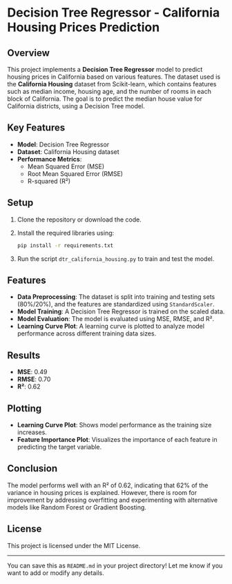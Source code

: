 # Decision Tree Regressor - California Housing Prices Prediction

## Overview

This project implements a **Decision Tree Regressor** model to predict housing prices in California based on various features. The dataset used is the **California Housing** dataset from Scikit-learn, which contains features such as median income, housing age, and the number of rooms in each block of California. The goal is to predict the median house value for California districts, using a Decision Tree model.

## Key Features

- **Model**: Decision Tree Regressor
- **Dataset**: California Housing dataset
- **Performance Metrics**:
  - Mean Squared Error (MSE)
  - Root Mean Squared Error (RMSE)
  - R-squared (R²)

## Setup

1. Clone the repository or download the code.
2. Install the required libraries using:

   ```bash
   pip install -r requirements.txt
   ```

3. Run the script `dtr_california_housing.py` to train and test the model.

## Features

- **Data Preprocessing**: The dataset is split into training and testing sets (80%/20%), and the features are standardized using `StandardScaler`.
- **Model Training**: A Decision Tree Regressor is trained on the scaled data.
- **Model Evaluation**: The model is evaluated using MSE, RMSE, and R².
- **Learning Curve Plot**: A learning curve is plotted to analyze model performance across different training data sizes.

## Results

- **MSE**: 0.49
- **RMSE**: 0.70
- **R²**: 0.62

## Plotting

- **Learning Curve Plot**: Shows model performance as the training size increases.
- **Feature Importance Plot**: Visualizes the importance of each feature in predicting the target variable.

## Conclusion

The model performs well with an R² of 0.62, indicating that 62% of the variance in housing prices is explained. However, there is room for improvement by addressing overfitting and experimenting with alternative models like Random Forest or Gradient Boosting.

## License

This project is licensed under the MIT License.

---

You can save this as `README.md` in your project directory! Let me know if you want to add or modify any details.
